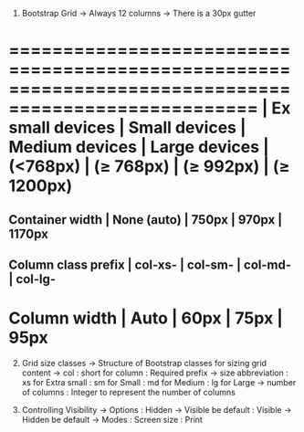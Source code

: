 1. Bootstrap Grid
	-> Always 12 columns
	-> There is a 30px gutter

=====================================================================================================
					| Ex small devices	| Small devices		| Medium devices	| Large devices
					| (<768px)			| (≥ 768px)			| (≥ 992px)			| (≥ 1200px)
=====================================================================================================
Container width 	| None (auto)		| 750px				| 970px				| 1170px
-----------------------------------------------------------------------------------------------------
Column class prefix | col-xs-			| col-sm-			| col-md-			| col-lg-
-----------------------------------------------------------------------------------------------------
Column width		| Auto				| 60px				| 75px 				| 95px
=====================================================================================================

2. Grid size classes
	-> Structure of Bootstrap classes for sizing grid content
	-> col 
		: short for column
		: Required prefix
	-> size abbreviation
		: xs for Extra small
		: sm for Small
		: md for Medium
		: lg for Large
	-> number of columns
		: Integer to represent the number of columns

3. Controlling Visibility
	-> Options
		: Hidden -> Visible be default
		: Visible -> Hidden be default
	-> Modes
		: Screen size
		: Print